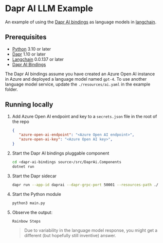 # Dapr AI LLM Example

An example of using the [Dapr AI bindings](https://github.com/philliphoff/dapr-ai-bindings) as language models in [langchain](https://github.com/hwchase17/langchain).

## Prerequisites

- [Python](https://www.python.org/) 3.10 or later
- [Dapr](https://dapr.io/) 1.10 or later
- [Langchain](https://github.com/hwchase17/langchain) 0.0.137 or later
- [Dapr AI Bindings](https://github.com/philliphoff/dapr-ai-bindings)

The Dapr AI bindings assume you have created an Azure Open AI instance in Azure and deployed a language model named `gpt-4`. To use another language model service, update the `./resources/ai.yaml` in the example folder.

## Running locally

1. Add Azure Open AI endpoint and key to a `secrets.json` file in the root of the repo

   ```json
   {
      "azure-open-ai-endpoint": "<Azure Open AI endpoint>",
      "azure-open-ai-key": "<Azure Open AI key>",
   }
   ```

1. Start the Dapr AI bindings pluggable component

   ```bash
   cd <dapr-ai-bindings source>/src/DaprAi.Components
   dotnet run
   ```

1. Start the Dapr sidecar

   ```bash
   dapr run --app-id daprai --dapr-grpc-port 50001 --resources-path ./resources
   ```
1. Start the Python module
   ```bash
   python3 main.py
   ```

1. Observe the output:

   ```text
   Rainbow Steps
   ```

   > Due to variability in the language model response, you might get a different (but hopefully still inventive) answer.
